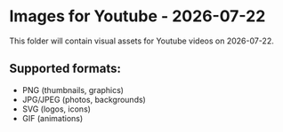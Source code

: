 # Images for Youtube - 2026-07-22

This folder will contain visual assets for Youtube videos on 2026-07-22.

## Supported formats:
- PNG (thumbnails, graphics)
- JPG/JPEG (photos, backgrounds)
- SVG (logos, icons)
- GIF (animations)
